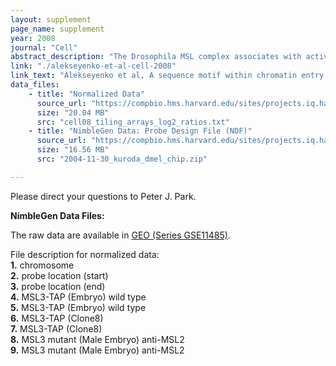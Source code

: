 ```yaml
---
layout: supplement
page_name: supplement
year: 2008
journal: "Cell"
abstract_description: "The Drosophila MSL complex associates with active genes specifically on the male X chromosome to acetylate histone H4 at lysine 16 and increase expression approximately 2-fold. To date, no DNA sequence has been discovered to explain the specificity of MSL binding. We hypothesized that sequence-specific targeting occurs at \"chromatin entry sites,\" but the majority of sites are sequence independent. Here we characterize 150 potential entry sites by ChIP-chip and ChIP-seq and discover a GA-rich MSL recognition element (MRE). The motif is only slightly enriched on the X chromosome ( approximately 2-fold), but this is doubled when considering its preferential location within or 3' to active genes (>4-fold enrichment). When inserted on an autosome, a newly identified site can direct local MSL spreading to flanking active genes. These results provide strong evidence for both sequence-dependent and -independent steps in MSL targeting of dosage compensation to the male X chromosome."
link: "./alekseyenko-et-al-cell-2008"
link_text: "Alekseyenko et al, A sequence motif within chromatin entry sites directs MSL establishment on the Drosophila X chromosome, Cell, 2008"
data_files:
    - title: "Normalized Data"
      source_url: "https://compbio.hms.harvard.edu/sites/projects.iq.harvard.edu/files/parklab/files/cell08_tiling_arrays_log2_ratios.txt"
      size: "20.04 MB"
      src: "cell08_tiling_arrays_log2_ratios.txt"
    - title: "NimbleGen Data: Probe Design File (NDF)"
      source_url: "https://compbio.hms.harvard.edu/sites/projects.iq.harvard.edu/files/parklab/files/2004-11-30_kuroda_dmel_chip.zip"
      size: "16.56 MB"
      src: "2004-11-30_kuroda_dmel_chip.zip"

---
```


Please direct your questions to Peter J. Park.

__NimbleGen Data Files:__

The raw data are available in [GEO (Series GSE11485)](http://www.ncbi.nlm.nih.gov/geo/query/acc.cgi?acc=GSE11485).

File description for normalized data:
<br/>__1.__ chromosome
<br/>__2.__ probe location (start)
<br/>__3.__ probe location (end)
<br/>__4.__ MSL3-TAP (Embryo) wild type
<br/>__5.__ MSL3-TAP (Embryo) wild type
<br/>__6.__ MSL3-TAP (Clone8)
<br/>__7.__ MSL3-TAP (Clone8)
<br/>__8.__ MSL3 mutant (Male Embryo) anti-MSL2
<br/>__9.__ MSL3 mutant (Male Embryo) anti-MSL2
